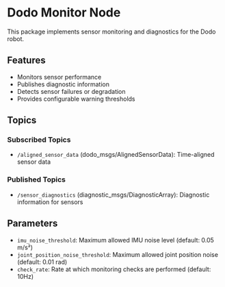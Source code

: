 # Dodo Monitor Node

This package implements sensor monitoring and diagnostics for the Dodo robot.

## Features

- Monitors sensor performance
- Publishes diagnostic information
- Detects sensor failures or degradation
- Provides configurable warning thresholds

## Topics

### Subscribed Topics
- `/aligned_sensor_data` (dodo_msgs/AlignedSensorData): Time-aligned sensor data

### Published Topics
- `/sensor_diagnostics` (diagnostic_msgs/DiagnosticArray): Diagnostic information for sensors

## Parameters

- `imu_noise_threshold`: Maximum allowed IMU noise level (default: 0.05 m/s²)
- `joint_position_noise_threshold`: Maximum allowed joint position noise (default: 0.01 rad)
- `check_rate`: Rate at which monitoring checks are performed (default: 10Hz)